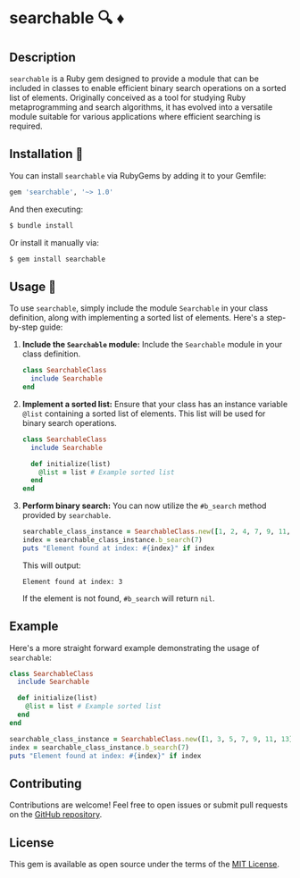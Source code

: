 # searchable 🔍 ♦️

## Description
`searchable` is a Ruby gem designed to provide a module that can be included in classes to enable efficient binary search operations on a sorted list of elements. Originally conceived as a tool for studying Ruby metaprogramming and search algorithms, it has evolved into a versatile module suitable for various applications where efficient searching is required.

## Installation 👷
You can install `searchable` via RubyGems by adding it to your Gemfile:

```ruby
gem 'searchable', '~> 1.0'
```

And then executing:

```bash
$ bundle install
```

Or install it manually via:

```bash
$ gem install searchable
```

## Usage 📖
To use `searchable`, simply include the module `Searchable` in your class definition, along with implementing a sorted list of elements. Here's a step-by-step guide:

1. **Include the `Searchable` module:**
   Include the `Searchable` module in your class definition.

   ```ruby
   class SearchableClass
     include Searchable
   end
   ```

2. **Implement a sorted list:**
   Ensure that your class has an instance variable `@list` containing a sorted list of elements. This list will be used for binary search operations.

   ```ruby
   class SearchableClass
     include Searchable

     def initialize(list)
       @list = list # Example sorted list
     end
   end
   ```

3. **Perform binary search:**
   You can now utilize the `#b_search` method provided by `searchable`.

   ```ruby
   searchable_class_instance = SearchableClass.new([1, 2, 4, 7, 9, 11, 25])
   index = searchable_class_instance.b_search(7)
   puts "Element found at index: #{index}" if index
   ```

   This will output:

   ```
   Element found at index: 3
   ```

   If the element is not found, `#b_search` will return `nil`.

## Example
Here's a more straight forward example demonstrating the usage of `searchable`:

```ruby
class SearchableClass
  include Searchable

  def initialize(list)
    @list = list # Example sorted list
  end
end

searchable_class_instance = SearchableClass.new([1, 3, 5, 7, 9, 11, 13])
index = searchable_class_instance.b_search(7)
puts "Element found at index: #{index}" if index
```

## Contributing
Contributions are welcome! Feel free to open issues or submit pull requests on the [GitHub repository](https://github.com/hiqueCa/searchable).

## License
This gem is available as open source under the terms of the [MIT License](https://opensource.org/licenses/MIT).
